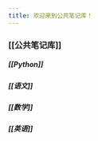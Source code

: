 ```yaml
---
title: 欢迎来到公共笔记库！
---
```

### [[公共笔记库]]
##### [[Python]]
##### [[语文]]
##### [[数学]]
##### [[英语]]








